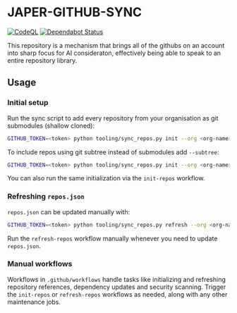 # JAPER-GITHUB-SYNC

[![CodeQL](https://github.com/<org>/<repo>/actions/workflows/codeql.yml/badge.svg)](https://github.com/<org>/<repo>/actions/workflows/codeql.yml)
[![Dependabot Status](https://img.shields.io/github/dependabot/alerts/<org>/<repo>)](https://github.com/<org>/<repo>/security/dependabot)

This repository is a mechanism that brings all of the githubs on an account into sharp focus for AI consideraton, effectively being able to speak to an entire repository library.

## Usage

### Initial setup

Run the sync script to add every repository from your organisation as git submodules (shallow cloned):

```bash
GITHUB_TOKEN=<token> python tooling/sync_repos.py init --org <org-name>
```

To include repos using git subtree instead of submodules add `--subtree`:

```bash
GITHUB_TOKEN=<token> python tooling/sync_repos.py init --org <org-name> --subtree
```

You can also run the same initialization via the `init-repos` workflow.

### Refreshing `repos.json`

`repos.json` can be updated manually with:

```bash
GITHUB_TOKEN=<token> python tooling/sync_repos.py refresh --org <org-name>
```

Run the `refresh-repos` workflow manually whenever you need to update `repos.json`.

### Manual workflows

Workflows in `.github/workflows` handle tasks like initializing and refreshing
repository references, dependency updates and security scanning. Trigger the
`init-repos` or `refresh-repos` workflows as needed, along with any other
maintenance jobs.
